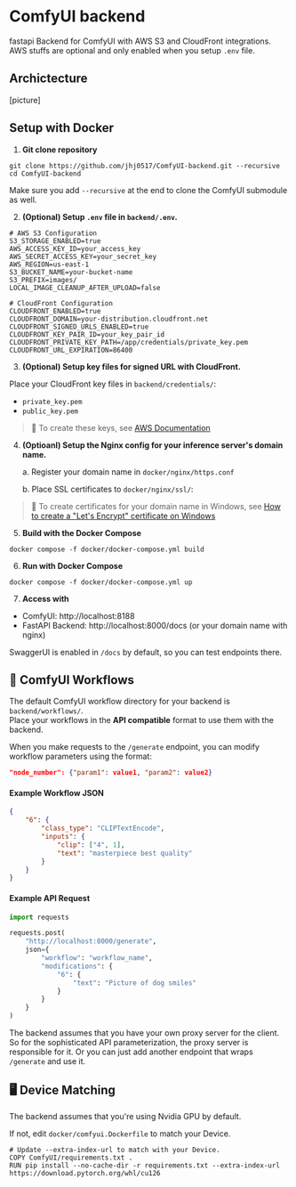 # ComfyUI backend
fastapi Backend for ComfyUI with AWS S3 and CloudFront integrations. AWS stuffs are optional and only enabled when you setup `.env` file.

## Archictecture
[picture]

## Setup with Docker

1. **Git clone repository**
```
git clone https://github.com/jhj0517/ComfyUI-backend.git --recursive
cd ComfyUI-backend
```
Make sure you add `--recursive` at the end to clone the ComfyUI submodule as well.

2. **(Optional) Setup `.env` file in `backend/.env`.**
```
# AWS S3 Configuration
S3_STORAGE_ENABLED=true
AWS_ACCESS_KEY_ID=your_access_key
AWS_SECRET_ACCESS_KEY=your_secret_key
AWS_REGION=us-east-1
S3_BUCKET_NAME=your-bucket-name
S3_PREFIX=images/
LOCAL_IMAGE_CLEANUP_AFTER_UPLOAD=false

# CloudFront Configuration
CLOUDFRONT_ENABLED=true
CLOUDFRONT_DOMAIN=your-distribution.cloudfront.net
CLOUDFRONT_SIGNED_URLS_ENABLED=true
CLOUDFRONT_KEY_PAIR_ID=your_key_pair_id
CLOUDFRONT_PRIVATE_KEY_PATH=/app/credentials/private_key.pem
CLOUDFRONT_URL_EXPIRATION=86400
```

3. **(Optional) Setup key files for signed URL with CloudFront.**

  Place your CloudFront key files in `backend/credentials/`:
   - `private_key.pem` 
   - `public_key.pem` 

>  📝 To create these keys, see [AWS Documentation](https://docs.aws.amazon.com/AmazonCloudFront/latest/DeveloperGuide/private-content-trusted-signers.html#private-content-creating-cloudfront-key-pairs)

4. **(Optioanl) Setup the Nginx config for your inference server's domain name.** 
    
    a. Register your domain name in `docker/nginx/https.conf`

    b. Place SSL certificates to `docker/nginx/ssl/`:

> 📝 To create certificates for your domain name in Windows, see [How to create a "Let's Encrypt" certificate on Windows](https://trueconf.com/blog/knowledge-base/how-to-create-a-lets-encrypt-certificate-on-windows)


5. **Build with the Docker Compose**
```
docker compose -f docker/docker-compose.yml build
```

6. **Run with Docker Compose**
```
docker compose -f docker/docker-compose.yml up
```

7. **Access with**
- ComfyUI: http://localhost:8188 
- FastAPI Backend: http://localhost:8000/docs (or your domain name with nginx)

SwaggerUI is enabled in `/docs` by default, so you can test endpoints there.

## 🧮 ComfyUI Workflows

The default ComfyUI workflow directory for your backend is `backend/workflows/`. 
<br>Place your workflows in the **API compatible** format to use them with the backend.

When you make requests to the `/generate` endpoint, you can modify workflow parameters using the format:
```json
"node_number": {"param1": value1, "param2": value2}
```

#### Example Workflow JSON
```json
{
    "6": {
        "class_type": "CLIPTextEncode",
        "inputs": {
            "clip": ["4", 1],
            "text": "masterpiece best quality"
        }
    }
}
```

#### Example API Request
```python
import requests

requests.post(
    "http://localhost:8000/generate",
    json={
        "workflow": "workflow_name",
        "modifications": {
            "6": {
                "text": "Picture of dog smiles"
            }
        }   
    }
)
```

The backend assumes that you have your own proxy server for the client. <br>
So for the sophisticated API parameterization, the proxy server is responsible for it. Or you can just add another endpoint that wraps `/generate` and use it. 

## 🖥️ Device Matching
The backend assumes that you're using Nvidia GPU by default.

If not, edit `docker/comfyui.Dockerfile` to match your Device.
```
# Update --extra-index-url to match with your Device.
COPY ComfyUI/requirements.txt .
RUN pip install --no-cache-dir -r requirements.txt --extra-index-url https://download.pytorch.org/whl/cu126
```